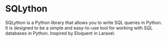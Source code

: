 # SQLython

SQLython is a Python library that allows you to write SQL queries in Python. It is designed to be a simple and
easy-to-use tool for working with SQL databases in Python. Inspired by Eloquent in Laravel.